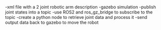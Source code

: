 -xml file with a 2 joint robotic arm description
-gazebo simulation
-publish joint states into a topic
-use ROS2 and ros_gz_bridge to subscribe to the topic
-create a python node to retrieve joint data and process it
-send output data back to gazebo to move the robot
